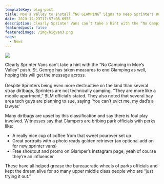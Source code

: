 ```yaml
---
templateKey: blog-post
title: Moe’s Valley to Install “NO GLAMPING” Signs to Keep Sprinters Out
date: 2020-12-23T17:57:08.695Z
description: Clearly Sprinter Vans can’t take a hint with the “No Camping in Moe’s Valley” push. St. George has taken measures to end Glamping as well, hoping this will get the message across.
featuredpost: false
featuredimage: /img/bigvan3.png
tags:
  - News
---
```

![](/img/bigvan3.png)


Clearly Sprinter Vans can’t take a hint with the “No Camping in Moe’s Valley” push. St. George has taken measures to end Glamping as well, hoping this will get the message across.\
\
Despite Sprinters being even more destructive on the land than several stray dirtbags, Sprinters are not technically camping. “They are more like a mobile apartment,” BLM official’s stated. They also noted that several bay area tech guys are planning to sue, saying ‘You can’t evict me, my dad’s a lawyer.’

Many dirtbags are upset by this classification and say there is foul play involved. Witnesses say that Glampers are bribing park officials with perks like:



* A really nice cup of coffee from that sweet pourover set up
* Great portraits with a photo ready golden retriever (an optional add on for new sprinter vans)
* Free shoutout and promo on Glamper’s instagram page, yeah of course they’re an influencer



These have all helped grease the bureaucratic wheels of parks officials and kept the dream alive for so many upper middle class people who are “just trying it out.”
